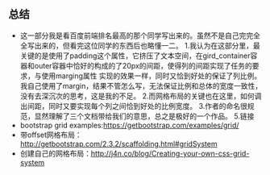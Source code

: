 ## 总结
- 这一部分我是看百度前端排名最高的那个同学写出来的。虽然不是自己完完全全写出来的，但看完这位同学的东西后也略懂一二。
1.我认为在这部分里，最关键的是使用了padding这个属性，它挤压了文本空间，在gird_container容器和outer容器中恰好的构成的了20px的间距，使得列的间距实现了任务的要求，与使用marging属性
实现的效果一样，同时又恰到好处的保证了列比例。我自己使用了margin，结果不管怎么写，无法保证比例和总体的宽度一致性，没有去深沉次的思考，这是我的不足。
2.而网格布局的关键也在这里，如何调出间距，同时又要实现每个列之间恰到好处的比例宽度。
3.作者的命名很规范，显然理解了三个文档带给我们的意思，总之是极好的一个作品。
5.链接
- bootstrap grid examples:https://getbootstrap.com/examples/grid/
- 带offset网格布局：http://getbootstrap.com/2.3.2/scaffolding.html#gridSystem
- 创建自己的网格布局：http://j4n.co/blog/Creating-your-own-css-grid-system
